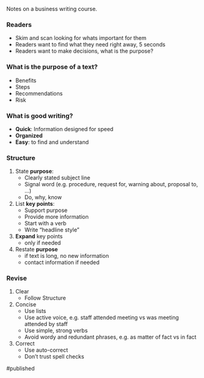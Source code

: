 Notes on a business writing course.

### Readers
- Skim and scan looking for whats important for them
- Readers want to find what they need right away, 5 seconds
- Readers want to make decisions, what is the purpose?

### What is the purpose of a text?
- Benefits
- Steps
- Recommendations
- Risk

### What is good writing?
- **Quick**: Information designed for speed
- **Organized**
- **Easy**: to find and understand

### Structure
1. State **purpose**:
    - Clearly stated subject line
    - Signal word (e.g. procedure, request for, warning about, proposal to, …)
    - Do, why, know
2. List **key points**:
    - Support purpose
    - Provide more information 
    - Start with a verb 
    - Write “headline style”
3. **Expand** key points 
    - only if needed
4. Restate **purpose**
    - if text is long, no new information
    - contact information if needed

### Revise
1. Clear
    - Follow Structure
2. Concise
    - Use lists
    - Use active voice, e.g. staff attended meeting vs was meeting attended by staff 
    - Use simple, strong verbs
    - Avoid wordy and redundant phrases, e.g. as matter of fact vs in fact
3. Correct 
    - Use auto-correct
    - Don’t trust spell checks

#published